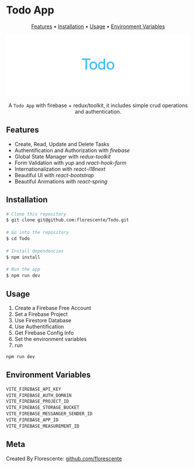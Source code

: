 # Todo App

<div align="center">

[Features](#features) •
[Installation](#installation) •
[Usage](#usage) •
[Environment Variables](#environment-variables)

![Banner](/public/Todo.png?raw=true)

A `Todo App` with firebase + redux/toolkit, it includes simple crud operations and authentication.

</div>

## Features

- Create, Read, Update and Delete Tasks
- Authentification and Authorization with _firebase_
- Global State Manager with _redux-toolkit_
- Form Validation with _yup_ and _react-hook-form_
- Internationalization with _react-i18next_
- Beautiful UI with _react-bootstrap_
- Beautiful Animations with _react-spring_

## Installation

```sh
# Clone this repository
$ git clone git@github.com:florescente/Todo.git

# Go into the repository
$ cd Todo

# Install dependencies
$ npm install

# Run the app
$ npm run dev
```

## Usage

1. Create a Firebase Free Account
2. Set a Firebase Project
3. Use Firestore Database
4. Use Authentification
5. Get Firebase Config Info
6. Set the environment variables
7. run

```sh
npm run dev
```

## Environment Variables

```bash
VITE_FIREBASE_API_KEY
VITE_FIREBASE_AUTH_DOMAIN
VITE_FIREBASE_PROJECT_ID
VITE_FIREBASE_STORAGE_BUCKET
VITE_FIREBASE_MESSANGER_SENDER_ID
VITE_FIREBASE_APP_ID
VITE_FIREBASE_MEASUREMENT_ID
```

## Meta

Created By Florescente:
[github.com/florescente](https://github.com/florescente)
